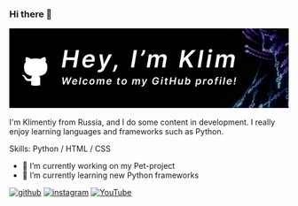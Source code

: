 ### Hi there 👋
![](https://raw.githubusercontent.com/Kl1menty/Kl1menty/main/GitHub_banner.png)

I'm Klimentiy from Russia, and I do some content in development. I really enjoy learning languages and frameworks such as Python.

Skills: Python / HTML / CSS

- 🔭 I’m currently working on my Pet-project 
- 🌱 I’m currently learning new Python frameworks 


[<img src='[[https://cdn-icons-png.flaticon.com/512/1384/1384060.png](https://raw.githubusercontent.com/Kl1menty/Kl1menty/997418d01266b917e13e49b3dd8e209591f3863f/github.svg)](https://e7.pngegg.com/pngimages/551/770/png-clipart-github-pages-logo-repository-fork-github-mammal-cat-like-mammal-thumbnail.png)' alt='github' height='40'>](https://github.com/Kl1menty)  [<img src='[https://cdn.jsdelivr.net/npm/simple-icons@3.0.1/icons/instagram.svg (https://raw.githubusercontent.com/Kl1menty/Kl1menty/997418d01266b917e13e49b3dd8e209591f3863f/instagram.svg)' alt='instagram' height='40'>](https://www.instagram.com/kl1ment1y/)  [<img src='[[https://cdn.jsdelivr.net/npm/simple-icons@3.0.1/icons/youtube.svg](https://raw.githubusercontent.com/Kl1menty/Kl1menty/997418d01266b917e13e49b3dd8e209591f3863f/youtube.svg)](https://cdn-icons-png.flaticon.com/512/1384/1384060.png)' alt='YouTube' height='40'>](https://www.youtube.com/channel/@user-et3sx3vt5m)  
